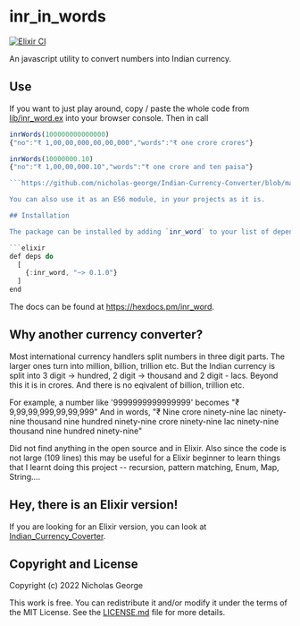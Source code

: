 # inr_in_words
[![Elixir CI](https://github.com/nicholas-george/Indian-Currency-Converter/actions/workflows/elixir.yml/badge.svg)](https://github.com/nicholas-george/Indian-Currency-Converter/actions/workflows/elixir.yml)

An javascript utility to convert numbers into Indian currency.

## Use

If you want to just play around, copy / paste the whole code from [lib/inr_word.ex](https://github.com/nicholas-george/Indian-Currency-Converter/blob/master/lib/inr_word.ex) into your browser console. Then in call
```javascript
inrWords(100000000000000)
{"no":"₹ 1,00,00,000,00,00,000","words":"₹ one crore crores"}

inrWords(10000000.10)
{"no":"₹ 1,00,00,000.10","words":"₹ one crore and ten paisa"}

```https://github.com/nicholas-george/Indian-Currency-Converter/blob/master/lib/inr_word.exhttps://github.com/nicholas-george/Indian-Currency-Converter/blob/master/lib/inr_word.ex

You can also use it as an ES6 module, in your projects as it is.

## Installation

The package can be installed by adding `inr_word` to your list of dependencies in `mix.exs`:

```elixir
def deps do
  [
    {:inr_word, "~> 0.1.0"}
  ]
end
```

The docs can be found at <https://hexdocs.pm/inr_word>.

## Why another currency converter?

Most international currency handlers split numbers in three digit parts. The larger ones turn into million, billion, trillion etc. But the Indian currency is split into 3 digit -> hundred, 2 digit -> thousand and 2 digit - lacs. Beyond this it is in crores. And there is no eqivalent of billion, trillion etc. 

  For example, 
  a number like '9999999999999999' becomes "₹ 9,99,99,999,99,99,999"
  And in words, "₹ Nine crore ninety-nine lac ninety-nine thousand nine hundred ninety-nine crore ninety-nine lac ninety-nine thousand nine hundred ninety-nine"

Did not find anything in the open source and in Elixir. Also since the code is not large (109 lines) this may be useful for a Elixir beginner to learn things that I learnt doing this project -- recursion, pattern matching, Enum, Map, String....

## Hey, there is an Elixir version!

If you are looking for an Elixir version, you can look at [Indian_Currency_Coverter](https://github.com/nicholas-george/Indian-Currency-Converter).

## Copyright and License

Copyright (c) 2022 Nicholas George

This work is free. You can redistribute it and/or modify it under the terms of the MIT License. See the [LICENSE.md](https://github.com/nicholas-george/Indian-Currency-Converter/blob/master/LICENSE) file for more details.